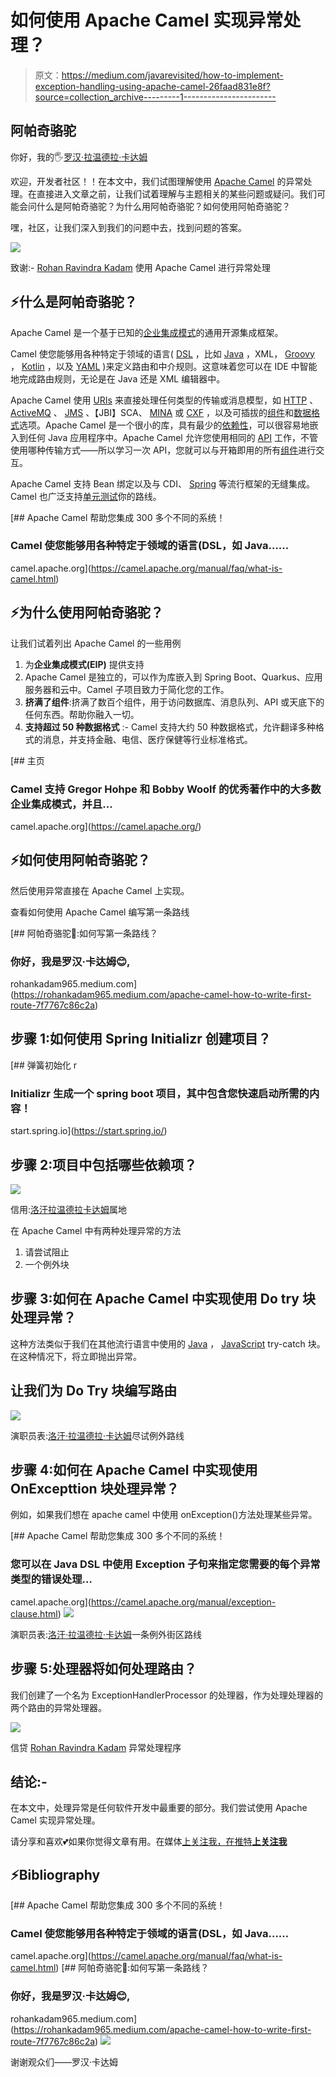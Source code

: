 # 如何使用 Apache Camel 实现异常处理？

> 原文：<https://medium.com/javarevisited/how-to-implement-exception-handling-using-apache-camel-26faad831e8f?source=collection_archive---------1----------------------->

## 阿帕奇骆驼

你好，我的🖐[罗汉·拉温德拉·卡达姆](https://medium.com/u/a1b33b7cda75?source=post_page-----26faad831e8f--------------------------------)

欢迎，开发者社区！！在本文中，我们试图理解使用 [Apache Camel](https://javarevisited.blogspot.com/2022/02/top-5-courses-to-learn-apache-camel-in.html) 的异常处理。在直接进入文章之前，让我们试着理解与主题相关的某些问题或疑问。我们可能会问什么是阿帕奇骆驼？为什么用阿帕奇骆驼？如何使用阿帕奇骆驼？

嘿，社区，让我们深入到我们的问题中去，找到问题的答案。

[![](img/7a73b13fbce7a2c9497e1e4f6f0bd033.png)](https://www.java67.com/2022/02/5-best-apache-camel-courses-for-java.html)

致谢:- [Rohan Ravindra Kadam](https://medium.com/u/a1b33b7cda75?source=post_page-----26faad831e8f--------------------------------) 使用 Apache Camel 进行异常处理

## ⚡什么是阿帕奇骆驼？

Apache Camel 是一个基于已知的[企业集成模式](https://camel.apache.org/components/3.15.x/eips/enterprise-integration-patterns.html)的通用开源集成框架。

Camel 使您能够用各种特定于领域的语言( [DSL](https://camel.apache.org/manual/dsl.html) ，比如 [Java](/javarevisited/10-best-places-to-learn-java-online-for-free-ce5e713ab5b2) ，XML， [Groovy](/javarevisited/6-best-resources-to-learn-groovy-and-grails-for-java-developers-18c04e88fa8a) ， [Kotlin](/javarevisited/top-5-courses-to-learn-kotlin-in-2020-dfc3fa7706d8) ，以及 [YAML](https://javarevisited.blogspot.com/2021/11/top-5-courses-to-learn-yaml-in-2022.html) )来定义路由和中介规则。这意味着您可以在 IDE 中智能地完成路由规则，无论是在 Java 还是 XML 编辑器中。

Apache Camel 使用 [URIs](https://camel.apache.org/manual/uris.html) 来直接处理任何类型的传输或消息模型，如 [HTTP](https://camel.apache.org/components/3.15.x/http-component.html) 、 [ActiveMQ](https://camel.apache.org/components/3.15.x/activemq-component.html) 、 [JMS](https://camel.apache.org/components/3.15.x/jms-component.html) 、【JBI】SCA、 [MINA](https://camel.apache.org/components/3.15.x/mina-component.html) 或 [CXF](https://camel.apache.org/components/3.15.x/cxf-component.html) ，以及可插拔的[组件](https://camel.apache.org/manual/component.html)和[数据格式](https://camel.apache.org/manual/data-format.html)选项。Apache Camel 是一个很小的库，具有最少的[依赖性](https://camel.apache.org/manual/what-are-the-dependencies.html)，可以很容易地嵌入到任何 Java 应用程序中。Apache Camel 允许您使用相同的 [API](https://camel.apache.org/manual/exchange.html) 工作，不管使用哪种传输方式——所以学习一次 API，您就可以与开箱即用的所有[组件](https://camel.apache.org/components/3.15.x/index.html)进行交互。

Apache Camel 支持 Bean 绑定以及与 CDI、 [Spring](https://camel.apache.org/manual/spring.html) 等流行框架的无缝集成。Camel 也广泛支持[单元测试](https://camel.apache.org/manual/testing.html)你的路线。

 [## Apache Camel 帮助您集成 300 多个不同的系统！

### Camel 使您能够用各种特定于领域的语言(DSL，如 Java……

camel.apache.org](https://camel.apache.org/manual/faq/what-is-camel.html) 

## ⚡为什么使用阿帕奇骆驼？

让我们试着列出 Apache Camel 的一些用例

1.  为**企业集成模式(EIP)** 提供支持
2.  Apache Camel 是独立的，可以作为库嵌入到 Spring Boot、Quarkus、应用服务器和云中。Camel 子项目致力于简化您的工作。
3.  **挤满了组件**:挤满了数百个组件，用于访问数据库、消息队列、API 或天底下的任何东西。帮助你融入一切。
4.  **支持超过 50 种数据格式** :- Camel 支持大约 50 种数据格式，允许翻译多种格式的消息，并支持金融、电信、医疗保健等行业标准格式。

[](https://camel.apache.org/) [## 主页

### Camel 支持 Gregor Hohpe 和 Bobby Woolf 的优秀著作中的大多数企业集成模式，并且…

camel.apache.org](https://camel.apache.org/) 

## ⚡如何使用阿帕奇骆驼？

然后使用异常直接在 Apache Camel 上实现。

查看如何使用 Apache Camel 编写第一条路线

[](https://rohankadam965.medium.com/apache-camel-how-to-write-first-route-7f7767c86c2a) [## 阿帕奇骆驼🦒:如何写第一条路线？

### 你好，我是罗汉·卡达姆😊,

rohankadam965.medium.com](https://rohankadam965.medium.com/apache-camel-how-to-write-first-route-7f7767c86c2a) 

## 步骤 1:如何使用 Spring Initializr 创建项目？

[](https://start.spring.io/) [## 弹簧初始化 r

### Initializr 生成一个 spring boot 项目，其中包含您快速启动所需的内容！

start.spring.io](https://start.spring.io/) 

## 步骤 2:项目中包括哪些依赖项？

[![](img/ba573deeffd99de9bc6a37f6001e038f.png)](https://javarevisited.blogspot.com/2019/03/top-5-course-to-learn-apache-maven-for.html)

信用:[洛汗拉温德拉卡达姆](https://medium.com/u/a1b33b7cda75?source=post_page-----26faad831e8f--------------------------------)属地

在 Apache Camel 中有两种处理异常的方法

1.  请尝试阻止
2.  一个例外块

## 步骤 3:如何在 Apache Camel 中实现使用 Do try 块处理异常？

这种方法类似于我们在其他流行语言中使用的 [Java](/javarevisited/7000-free-pluralsight-courses-to-build-in-demand-tech-skills-without-leaving-your-house-40edb50a8cf2) ， [JavaScript](/javarevisited/5-free-books-to-learn-javascript-for-beginners-4cca79834262) try-catch 块。在这种情况下，将立即抛出异常。

## 让我们为 Do Try 块编写路由

[![](img/459b624b9a6b2385541a835482205932.png)](https://javarevisited.blogspot.com/2021/12/ow-to-fix-spring-data-jpa-no-property-.html)

演职员表:[洛汗·拉温德拉·卡达姆](https://medium.com/u/a1b33b7cda75?source=post_page-----26faad831e8f--------------------------------)尽试例外路线

## 步骤 4:如何在 Apache Camel 中实现使用 OnExcepttion 块处理异常？

例如，如果我们想在 apache camel 中使用 onException()方法处理某些异常。

 [## Apache Camel 帮助您集成 300 多个不同的系统！

### 您可以在 Java DSL 中使用 Exception 子句来指定您需要的每个异常类型的错误处理…

camel.apache.org](https://camel.apache.org/manual/exception-clause.html) [![](img/3f7602b47acf6d446cf66d149a9b1faf.png)](https://www.java67.com/2019/06/top-25-java-exception-interview-questions-answers.html)

演职员表:[洛汗·拉温德拉·卡达姆](https://medium.com/u/a1b33b7cda75?source=post_page-----26faad831e8f--------------------------------)一条例外街区路线

## 步骤 5:处理器将如何处理路由？

我们创建了一个名为 ExceptionHandlerProcessor 的处理器，作为处理处理器的两个路由的异常处理器。

[![](img/51bd8fe5b535bddaf87968a9dbcd43c6.png)](https://javarevisited.blogspot.com/2013/06/10-java-exception-and-error-interview-questions-answers-programming.html#axzz6XuXsn2MZ)

信贷 [Rohan Ravindra Kadam](https://medium.com/u/a1b33b7cda75?source=post_page-----26faad831e8f--------------------------------) 异常处理程序

## 结论:-

在本文中，处理异常是任何软件开发中最重要的部分。我们尝试使用 Apache Camel 实现异常处理。

请分享和喜欢💕如果你觉得文章有用。在媒体[上关注我，在推特](https://medium.com/u/a1b33b7cda75?source=post_page-----26faad831e8f--------------------------------)[**上关注我**](https://twitter.com/rohankadam25)

## **⚡Bibliography**

 [## Apache Camel 帮助您集成 300 多个不同的系统！

### Camel 使您能够用各种特定于领域的语言(DSL，如 Java……

camel.apache.org](https://camel.apache.org/manual/faq/what-is-camel.html) [](https://rohankadam965.medium.com/apache-camel-how-to-write-first-route-7f7767c86c2a) [## 阿帕奇骆驼🦒:如何写第一条路线？

### 你好，我是罗汉·卡达姆😊,

rohankadam965.medium.com](https://rohankadam965.medium.com/apache-camel-how-to-write-first-route-7f7767c86c2a) ![](img/414bc1c7402a217cfcaf8545c237ad01.png)

谢谢观众们——罗汉·卡达姆
